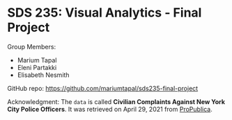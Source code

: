 
<!-- README.md is generated from README.Rmd. Please edit that file -->

# SDS 235: Visual Analytics - Final Project

Group Members:

-   Marium Tapal
-   Eleni Partakki
-   Elisabeth Nesmith

GitHub repo: <https://github.com/mariumtapal/sds235-final-project>

Acknowledgment: The `data` is called **Civilian Complaints Against New
York City Police Officers**. It was retrieved on April 29, 2021 from
[ProPublica](https://www.propublica.org/datastore/dataset/civilian-complaints-against-new-york-city-police-officers).
